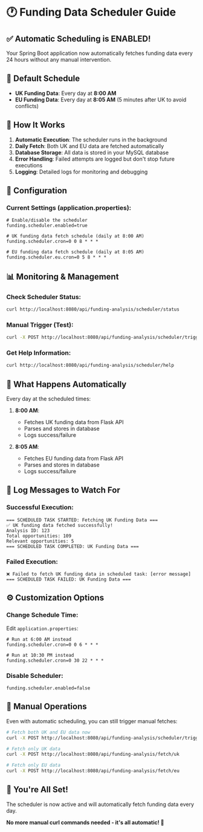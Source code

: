 # 🕐 Funding Data Scheduler Guide

## ✅ **Automatic Scheduling is ENABLED!**

Your Spring Boot application now automatically fetches funding data every 24 hours without any manual intervention.

## 📅 **Default Schedule**

- **UK Funding Data**: Every day at **8:00 AM** 
- **EU Funding Data**: Every day at **8:05 AM** (5 minutes after UK to avoid conflicts)

## 🚀 **How It Works**

1. **Automatic Execution**: The scheduler runs in the background
2. **Daily Fetch**: Both UK and EU data are fetched automatically
3. **Database Storage**: All data is stored in your MySQL database
4. **Error Handling**: Failed attempts are logged but don't stop future executions
5. **Logging**: Detailed logs for monitoring and debugging

## 🔧 **Configuration**

### Current Settings (application.properties):
```properties
# Enable/disable the scheduler
funding.scheduler.enabled=true

# UK funding data fetch schedule (daily at 8:00 AM)
funding.scheduler.cron=0 0 8 * * *

# EU funding data fetch schedule (daily at 8:05 AM)  
funding.scheduler.eu.cron=0 5 8 * * *
```

## 📊 **Monitoring & Management**

### Check Scheduler Status:
```bash
curl http://localhost:8080/api/funding-analysis/scheduler/status
```

### Manual Trigger (Test):
```bash
curl -X POST http://localhost:8080/api/funding-analysis/scheduler/trigger-all
```

### Get Help Information:
```bash
curl http://localhost:8080/api/funding-analysis/scheduler/help
```

## 🎯 **What Happens Automatically**

Every day at the scheduled times:

1. **8:00 AM**: 
   - Fetches UK funding data from Flask API
   - Parses and stores in database
   - Logs success/failure

2. **8:05 AM**:
   - Fetches EU funding data from Flask API  
   - Parses and stores in database
   - Logs success/failure

## 📝 **Log Messages to Watch For**

### Successful Execution:
```
=== SCHEDULED TASK STARTED: Fetching UK Funding Data ===
✅ UK funding data fetched successfully!
Analysis ID: 123
Total opportunities: 109
Relevant opportunities: 5
=== SCHEDULED TASK COMPLETED: UK Funding Data ===
```

### Failed Execution:
```
❌ Failed to fetch UK funding data in scheduled task: [error message]
=== SCHEDULED TASK FAILED: UK Funding Data ===
```

## ⚙️ **Customization Options**

### Change Schedule Time:
Edit `application.properties`:
```properties
# Run at 6:00 AM instead
funding.scheduler.cron=0 0 6 * * *

# Run at 10:30 PM instead  
funding.scheduler.cron=0 30 22 * * *
```

### Disable Scheduler:
```properties
funding.scheduler.enabled=false
```

## 🔄 **Manual Operations**

Even with automatic scheduling, you can still trigger manual fetches:

```bash
# Fetch both UK and EU data now
curl -X POST http://localhost:8080/api/funding-analysis/scheduler/trigger-all

# Fetch only UK data
curl -X POST http://localhost:8080/api/funding-analysis/fetch/uk

# Fetch only EU data
curl -X POST http://localhost:8080/api/funding-analysis/fetch/eu
```

## 🎉 **You're All Set!**

The scheduler is now active and will automatically fetch funding data every day. 

**No more manual curl commands needed - it's all automatic! 🚀**
